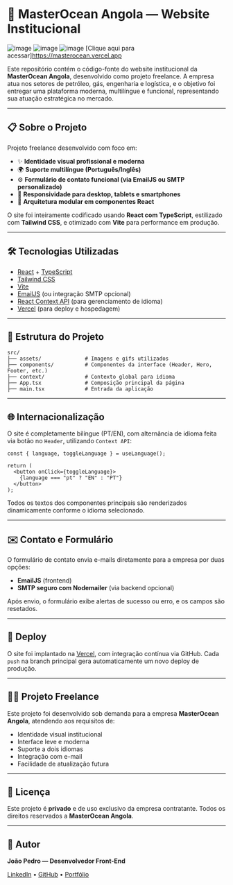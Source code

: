 # 🌊 MasterOcean Angola — Website Institucional

![image](https://github.com/user-attachments/assets/aad7afd3-ba3b-4101-a074-6593875fe3e3)
![image](https://github.com/user-attachments/assets/8ed0429e-ea63-4925-a890-c52a76acaa9b)
![image](https://github.com/user-attachments/assets/6a8b224e-9ff1-4d68-821d-b10eec777654)
[Clique aqui para acessar]https://masterocean.vercel.app



Este repositório contém o código-fonte do website institucional da **MasterOcean Angola**, desenvolvido como projeto freelance. A empresa atua nos setores de petróleo, gás, engenharia e logística, e o objetivo foi entregar uma plataforma moderna, multilíngue e funcional, representando sua atuação estratégica no mercado.

---

## 📋 Sobre o Projeto

Projeto freelance desenvolvido com foco em:

- ✨ **Identidade visual profissional e moderna**
- 🌍 **Suporte multilíngue (Português/Inglês)**
- ⚙️ **Formulário de contato funcional (via EmailJS ou SMTP personalizado)**
- 📱 **Responsividade para desktop, tablets e smartphones**
- 🧠 **Arquitetura modular em componentes React**

O site foi inteiramente codificado usando **React com TypeScript**, estilizado com **Tailwind CSS**, e otimizado com **Vite** para performance em produção.

---

## 🛠️ Tecnologias Utilizadas

- [React](https://react.dev/) + [TypeScript](https://www.typescriptlang.org/)
- [Tailwind CSS](https://tailwindcss.com/)
- [Vite](https://vitejs.dev/)
- [EmailJS](https://www.emailjs.com/) (ou integração SMTP opcional)
- [React Context API](https://reactjs.org/docs/context.html) (para gerenciamento de idioma)
- [Vercel](https://vercel.com/) (para deploy e hospedagem)

---

## 📁 Estrutura do Projeto

```
src/
├── assets/              # Imagens e gifs utilizados
├── components/          # Componentes da interface (Header, Hero, Footer, etc.)
├── context/             # Contexto global para idioma
├── App.tsx              # Composição principal da página
├── main.tsx             # Entrada da aplicação
```

---

## 🌐 Internacionalização

O site é completamente bilíngue (PT/EN), com alternância de idioma feita via botão no `Header`, utilizando `Context API`:

```tsx
const { language, toggleLanguage } = useLanguage();

return (
  <button onClick={toggleLanguage}>
    {language === "pt" ? "EN" : "PT"}
  </button>
);
```

Todos os textos dos componentes principais são renderizados dinamicamente conforme o idioma selecionado.

---

## ✉️ Contato e Formulário

O formulário de contato envia e-mails diretamente para a empresa por duas opções:

- **EmailJS** (frontend)
- **SMTP seguro com Nodemailer** (via backend opcional)

Após envio, o formulário exibe alertas de sucesso ou erro, e os campos são resetados.

---

## 🚀 Deploy

O site foi implantado na [Vercel](https://vercel.com/), com integração contínua via GitHub. Cada `push` na branch principal gera automaticamente um novo deploy de produção.

---

## 🧑‍💻 Projeto Freelance

Este projeto foi desenvolvido sob demanda para a empresa **MasterOcean Angola**, atendendo aos requisitos de:

- Identidade visual institucional
- Interface leve e moderna
- Suporte a dois idiomas
- Integração com e-mail
- Facilidade de atualização futura

---

## 📝 Licença

Este projeto é **privado** e de uso exclusivo da empresa contratante. Todos os direitos reservados a **MasterOcean Angola**.

---

## 🤝 Autor

**João Pedro — Desenvolvedor Front-End**

[LinkedIn](https://www.linkedin.com) • [GitHub](https://github.com/jp-beltran) • [Portfólio](https://portifolio-jp-beltran.vercel.app)
